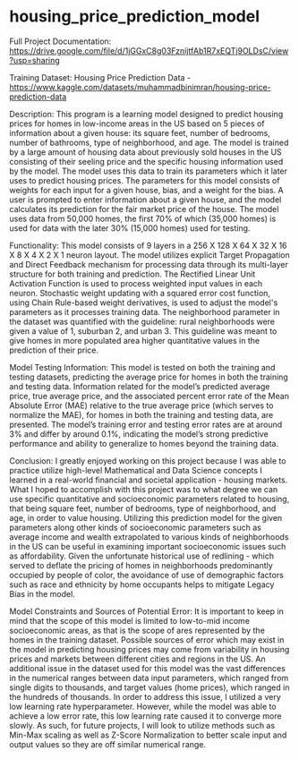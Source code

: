 # housing_price_prediction_model

Full Project Documentation: https://drive.google.com/file/d/1jGGxC8g03FznijtfAb1R7xEQTj9OLDsC/view?usp=sharing

Training Dataset: Housing Price Prediction Data -
https://www.kaggle.com/datasets/muhammadbinimran/housing-price-prediction-data

Description: This program is a learning model designed to predict housing prices for homes
in low-income areas in the US based on 5 pieces of information about a given house: 
its square feet, number of bedrooms, number of bathrooms, type of neighborhood, and age. 
The model is trained by a large amount of housing data about previously sold houses in the 
US consisting of their seeling price and the specific housing information used by the model. 
The model uses this data to train its parameters which it later uses to predict housing prices. 
The parameters for this model consists of weights for each input for a given house, bias, and 
a weight for the bias. A user is prompted to enter information about a given house, and the model 
calculates its prediction for the fair market price of the house. The model uses data from 50,000
homes, the first 70% of which (35,000 homes) is used for data with the later 30% (15,000 homes)
used for testing.

Functionality: This model consists of 9 layers in a 256 X 128 X 64 X 32 X 16 X 8 X 4 X 2 X 1 neuron layout. The model utilizes explicit Target Propagation and Direct Feedback mechanism for processing data through its multi-layer structure for both training and prediction. The Rectified Linear Unit Activation Function is used to process weighted input values in each neuron. Stochastic weight updating with a squared error cost function, using Chain Rule-based weight derivatives, is used to adjust the model's parameters as it processes training data. The neighborhood parameter in the dataset was quantified with the guideline: rural neighborhoods were given a value of 1, suburban 2, and urban 3. This guideline was meant to give homes in more populated area higher quantitative values in the prediction of their price.

Model Testing Information: This model is tested on both the training and testing datasets, predicting the average 
price for homes in both the training and testing data. Information related for the model’s predicted average price, 
true average price, and the associated percent error rate of the Mean Absolute Error (MAE) relative to the true average 
price (which serves to normalize the MAE), for homes in both the training and testing data, are presented. The model’s 
training error and testing error rates are at around 3% and differ by around 0.1%, indicating the model’s strong predictive 
performance and ability to generalize to homes beyond the training data.

Conclusion: I greatly enjoyed working on this project because I was able to practice utilize
high-level Mathematical and Data Science concepts I learned in a real-world financial and societal application -
housing markets. What I hoped to accomplish with this project was to what degree we can use specific 
quantitative and socioeconomic parameters related to housing, that being square feet, number of
bedrooms, type of neighborhood, and age, in order to value housing. Utilizing this prediction model for the given
parameters along other kinds of socioeconomic parameters such as average income and wealth extrapolated to various 
kinds of neighborhoods in the US can be useful in examining important socioeconomic issues such as affordability. 
Given the unfortunate historical use of redlining - which served to deflate the pricing of homes in neighborhoods predominantly
occupied by people of color, the avoidance of use of demographic factors such as race and ethnicity by home 
occupants helps to mitigate Legacy Bias in the model. 

Model Constraints and Sources of Potential Error: It is important to keep in mind that the scope of this model is limited to low-to-mid income 
socioeconomic areas, as that is the scope of ares represented by the homes in the training dataset. Possible sources of error which may exist in 
the model in predicting housing prices may come from variability in housing prices and markets between different cities 
and regions in the US. An additional issue in the dataset used for this model was the vast differences in the numerical ranges between data input 
parameters, which ranged from single digits to thousands, and target values (home prices), which ranged in the hundreds of thousands.
In order to address this issue, I utilized a very low learning rate hyperparameter. However, while the model was able
to achieve a low error rate, this low learning rate caused it to converge more slowly. As such, for future projects,
I will look to utilize methods such as Min-Max scaling as well as Z-Score Normalization to better scale input and output
values so they are off similar numerical range.


